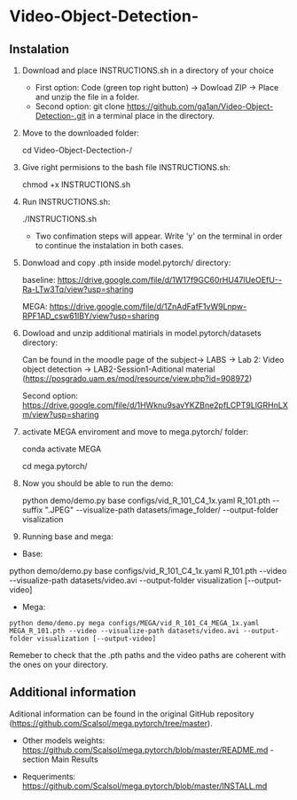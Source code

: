# Video-Object-Detection-


## Instalation

1) Download and place INSTRUCTIONS.sh in a directory of your choice

   - First option: Code (green top right button) -> Dowload ZIP -> Place and unzip the file in a folder.
   - Second option: git clone https://github.com/ga1an/Video-Object-Detection-.git in a terminal place in the directory.

2) Move to the downloaded folder:

   cd Video-Object-Dectection-/

3) Give right permisions to the bash file INSTRUCTIONS.sh:
   
    chmod +x INSTRUCTIONS.sh


4) Run INSTRUCTIONS.sh:
 
    ./INSTRUCTIONS.sh

   - Two confimation steps will appear. Write 'y' on the terminal in order to continue the instalation in both cases.

5) Donwload and copy .pth inside model.pytorch/ directory:

    baseline: https://drive.google.com/file/d/1W17f9GC60rHU47lUeOEfU--Ra-LTw3Tq/view?usp=sharing

    MEGA: https://drive.google.com/file/d/1ZnAdFafF1vW9Lnpw-RPF1AD_csw61lBY/view?usp=sharing

6) Dowload and unzip additional matirials in model.pytorch/datasets directory:
   
    Can be found in the moodle page of the subject-> LABS -> Lab 2: Video object detection -> LAB2-Session1-Aditional material (https://posgrado.uam.es/mod/resource/view.php?id=908972)

    Second option:
    https://drive.google.com/file/d/1HWknu9savYKZBne2pfLCPT9LlGRHnLXm/view?usp=sharing

7) activate MEGA enviroment and move to mega.pytorch/ folder:

    conda activate MEGA

    cd mega.pytorch/
   
9) Now you should be able to run the demo:

    python demo/demo.py base configs/vid_R_101_C4_1x.yaml R_101.pth --suffix ".JPEG" --visualize-path datasets/image_folder/ --output-folder visalization

10) Running base and mega:
    
   - Base:
   
   python demo/demo.py base configs/vid_R_101_C4_1x.yaml R_101.pth --video --visualize-path datasets/video.avi --output-folder visualization [--output-video]
   
   - Mega:
   
    python demo/demo.py mega configs/MEGA/vid_R_101_C4_MEGA_1x.yaml MEGA_R_101.pth --video --visualize-path datasets/video.avi --output-folder visualization [--output-video]

   Remeber to check that the .pth paths and the video paths are coherent with the ones on your directory. 


## Additional information

Aditional information can be found in the original GitHub repository (https://github.com/Scalsol/mega.pytorch/tree/master).
- Other models weights: https://github.com/Scalsol/mega.pytorch/blob/master/README.md - section Main Results
  
- Requeriments: https://github.com/Scalsol/mega.pytorch/blob/master/INSTALL.md
